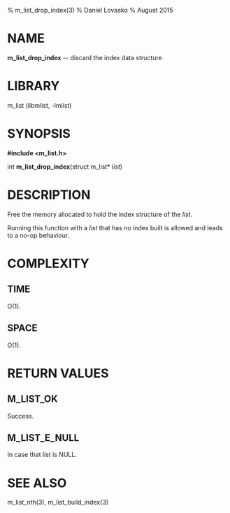 % m_list_drop_index(3)
% Daniel Lovasko
% August 2015

# NAME
**m_list_drop_index** -- discard the index data structure 

# LIBRARY
m_list (libmlist, -lmlist)

# SYNOPSIS
**#include \<m_list.h\>**

int
**m_list_drop_index**(struct m_list* *list*)

# DESCRIPTION
Free the memory allocated to hold the index structure of the *list*.

Running this function with a *list* that has no index built is allowed and
leads to a no-op behaviour.

# COMPLEXITY
## TIME
O(1).

## SPACE
O(1).

# RETURN VALUES
## M_LIST_OK
Success.

## M_LIST_E_NULL
In case that *list* is NULL.

# SEE ALSO
m_list_nth(3), m_list_build_index(3)

